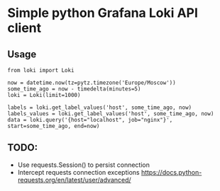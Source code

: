 # Simple python Grafana Loki API client

## Usage
```
from loki import Loki

now = datetime.now(tz=pytz.timezone('Europe/Moscow'))
some_time_ago = now - timedelta(minutes=5)
loki = Loki(limit=1000)

labels = loki.get_label_values('host', some_time_ago, now)
labels_values = loki.get_label_values('host', some_time_ago, now)
data = loki.query('{host="localhost", job="nginx"}', start=some_time_ago, end=now)
```


## TODO:
- Use requests.Session() to persist connection
- Intercept requests connection exceptions <https://docs.python-requests.org/en/latest/user/advanced/>

